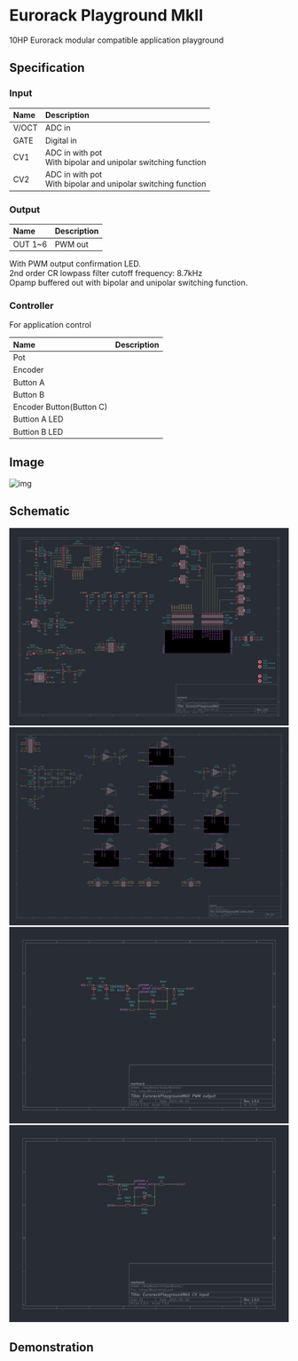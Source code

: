 # Eurorack Playground MkII
10HP Eurorack modular compatible application playground

## Specification

### Input

|Name|Description|
|:--|:--|
|V/OCT|ADC in|
|GATE|Digital in|
|CV1|ADC in with pot<br>With bipolar and unipolar switching function|
|CV2|ADC in with pot<br>With bipolar and unipolar switching function|

### Output

|Name|Description|
|:--|:--|
|OUT 1~6|PWM out|

With PWM output confirmation LED.  
2nd order CR lowpass filter cutoff frequency: 8.7kHz  
Opamp buffered out with bipolar and unipolar switching function.  

### Controller

For application control

|Name|Description|
|:--|:--|
|Pot||
|Encoder||
|Button A||
|Button B||
|Encoder Button(Button C)||
|Buttion A LED||
|Buttion B LED||

## Image

![img]()

## Schematic

![img](_data/mkII_sch_01.png)  
![img](_data/mkII_sch_02.png)  
![img](_data/mkII_sch_03.png)  
![img](_data/mkII_sch_04.png)  

## Demonstration

